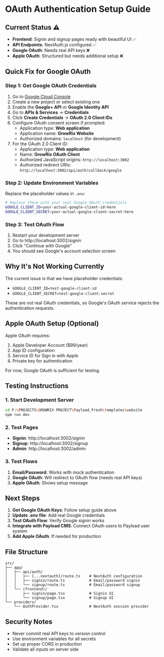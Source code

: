 # OAuth Authentication Setup Guide

## Current Status ⚠️

- **Frontend**: Signin and signup pages ready with beautiful UI ✅
- **API Endpoints**: NextAuth.js configured ✅
- **Google OAuth**: Needs real API keys ❌
- **Apple OAuth**: Structured but needs additional setup ❌

## Quick Fix for Google OAuth

### Step 1: Get Google OAuth Credentials

1. Go to [Google Cloud Console](https://console.cloud.google.com/)
2. Create a new project or select existing one
3. Enable the **Google+ API** or **Google Identity API**
4. Go to **APIs & Services** → **Credentials**
5. Click **Create Credentials** → **OAuth 2.0 Client IDs**
6. Configure OAuth consent screen if prompted:
   - Application type: **Web application**
   - Application name: **GrowRix Website**
   - Authorized domains: `localhost` (for development)
7. For the OAuth 2.0 Client ID:
   - Application type: **Web application**
   - Name: **GrowRix OAuth Client**
   - Authorized JavaScript origins: `http://localhost:3002`
   - Authorized redirect URIs: `http://localhost:3002/api/auth/callback/google`

### Step 2: Update Environment Variables

Replace the placeholder values in `.env`:

```bash
# Replace these with your real Google OAuth credentials
GOOGLE_CLIENT_ID=your-actual-google-client-id-here
GOOGLE_CLIENT_SECRET=your-actual-google-client-secret-here
```

### Step 3: Test OAuth Flow

1. Restart your development server
2. Go to http://localhost:3002/signin
3. Click "Continue with Google"
4. You should see Google's account selection screen

## Why It's Not Working Currently

The current issue is that we have placeholder credentials:

- `GOOGLE_CLIENT_ID=test-google-client-id`
- `GOOGLE_CLIENT_SECRET=test-google-client-secret`

These are not real OAuth credentials, so Google's OAuth service rejects the authentication requests.

## Apple OAuth Setup (Optional)

Apple OAuth requires:

1. Apple Developer Account ($99/year)
2. App ID configuration
3. Service ID for Sign in with Apple
4. Private key for authentication

For now, Google OAuth is sufficient for testing.

## Testing Instructions

### 1. Start Development Server

```bash
cd F:\PROJECTS\GROWRIX PROJECT\Payload_Fresh\templates\website
npm run dev
```

### 2. Test Pages

- **Signin**: http://localhost:3002/signin
- **Signup**: http://localhost:3002/signup
- **Admin**: http://localhost:3002/admin

### 3. Test Flows

1. **Email/Password**: Works with mock authentication
2. **Google OAuth**: Will redirect to OAuth flow (needs real API keys)
3. **Apple OAuth**: Shows setup message

## Next Steps

1. **Get Google OAuth Keys**: Follow setup guide above
2. **Update .env file**: Add real Google credentials
3. **Test OAuth Flow**: Verify Google signin works
4. **Integrate with Payload CMS**: Connect OAuth users to Payload user system
5. **Add Apple OAuth**: If needed for production

## File Structure

```
src/
├── app/
│   ├── api/auth/
│   │   ├── [...nextauth]/route.ts    # NextAuth configuration
│   │   ├── signin/route.ts           # Email/password signin
│   │   └── signup/route.ts           # Email/password signup
│   └── (frontend)/
│       ├── signin/page.tsx           # Signin UI
│       └── signup/page.tsx           # Signup UI
└── providers/
    └── AuthProvider.tsx              # NextAuth session provider
```

## Security Notes

- Never commit real API keys to version control
- Use environment variables for all secrets
- Set up proper CORS in production
- Validate all inputs on server side
